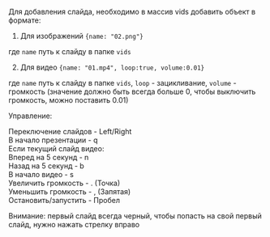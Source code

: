Для добавления слайда, необходимо в массив vids добавить объект в формате:

1. Для изображений <code>{name: "02.png"}</code>

где <code>name</code> путь к слайду в папке <code>vids</code>

2. Для видео <code>{name: "01.mp4", loop:true, volume:0.01}</code>

где <code>name</code> путь к слайду в папке <code>vids</code>, <code>loop</code> - зацикливание, <code>volume</code> - громкость (значение должно быть всегда больше 0, чтобы выключить громкость, можно поставить 0.01)

Управление:

Переключение слайдов - Left/Right<br>
В начало презентации - q<br>
Если текущий слайд видео:<br>
Вперед на 5 секунд - n<br>
Назад на 5 секунд - b<br>
В начало видео - s<br>
Увеличить громкость - . (Точка)<br>
Уменьшить громкость - , (Запятая)<br>
Остановить/запустить - Пробел<br>

Внимание: первый слайд всегда черный, чтобы попасть на свой первый слайд, нужно нажать стрелку вправо
